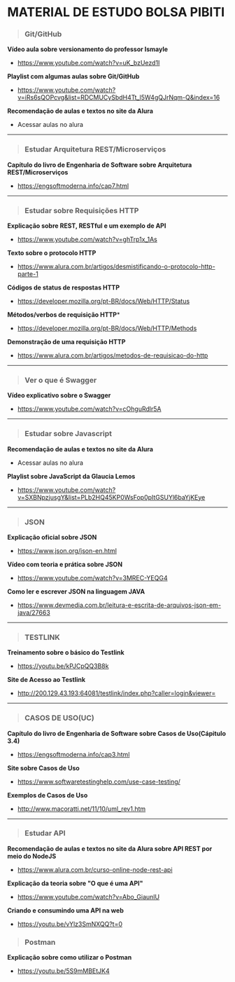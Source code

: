 # MATERIAL DE ESTUDO BOLSA PIBITI

> ### Git/GitHub

**Vídeo aula sobre versionamento do professor Ismayle**
* https://www.youtube.com/watch?v=uK_bzUezd1I

**Playlist com algumas aulas sobre Git/GitHub**
* https://www.youtube.com/watch?v=iRs6sQOPcvg&list=RDCMUCySbdH4Tt_l5W4gQJrNqm-Q&index=16

**Recomendação de aulas e textos no site da Alura**
* Acessar aulas no alura

---

> ### Estudar Arquitetura REST/Microserviços

**Capítulo do livro de Engenharia de Software sobre Arquitetura REST/Microserviços**
* https://engsoftmoderna.info/cap7.html
---

> ### Estudar sobre Requisições HTTP

**Explicação sobre REST, RESTful e um exemplo de API**
* https://www.youtube.com/watch?v=ghTrp1x_1As

**Texto sobre o protocolo HTTP**
* https://www.alura.com.br/artigos/desmistificando-o-protocolo-http-parte-1

**Códigos de status de respostas HTTP**
* https://developer.mozilla.org/pt-BR/docs/Web/HTTP/Status

**Métodos/verbos de requisição HTTP***
* https://developer.mozilla.org/pt-BR/docs/Web/HTTP/Methods

**Demonstração de uma requisição HTTP**
* https://www.alura.com.br/artigos/metodos-de-requisicao-do-http

---

> ### Ver o que é Swagger

**Vídeo explicativo sobre o Swagger**
* https://www.youtube.com/watch?v=cOhguRdlr5A

---

> ### Estudar sobre Javascript

**Recomendação de aulas e textos no site da Alura**
* Acessar aulas no alura

**Playlist sobre JavaScript da Glaucia Lemos**
* https://www.youtube.com/watch?v=SXBNpzjusgY&list=PLb2HQ45KP0WsFop0pItGSUYl6baYjKEye

---

> ### JSON

**Explicação oficial sobre JSON**
* https://www.json.org/json-en.html

**Vídeo com teoria e prática sobre JSON**
* https://www.youtube.com/watch?v=3MREC-YEQG4

**Como ler e escrever JSON na linguagem JAVA**
* https://www.devmedia.com.br/leitura-e-escrita-de-arquivos-json-em-java/27663

---

> ### TESTLINK

**Treinamento sobre o básico do Testlink**
* https://youtu.be/kPJCpQQ3B8k

**Site de Acesso ao Testlink**
* http://200.129.43.193:64081/testlink/index.php?caller=login&viewer=

---

> ### CASOS DE USO(UC)

**Capítulo do livro de Engenharia de Software sobre Casos de Uso(Cápitulo 3.4)**
* https://engsoftmoderna.info/cap3.html

**Site sobre Casos de Uso**
* https://www.softwaretestinghelp.com/use-case-testing/

**Exemplos de Casos de Uso**
* http://www.macoratti.net/11/10/uml_rev1.htm

---

> ### Estudar API

**Recomendação de aulas e textos no site da Alura sobre API REST por meio do NodeJS**
* https://www.alura.com.br/curso-online-node-rest-api

**Explicação da teoria sobre "O que é uma API"**
* https://www.youtube.com/watch?v=Abo_GiaunlU

**Criando e consumindo uma API na web**
* https://youtu.be/vYlz3SmNXQQ?t=0

> ### Postman

**Explicação sobre como utilizar o Postman**
* https://youtu.be/5S9mMBEtJK4
